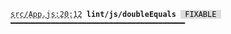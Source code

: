 <pre class="language-text anatomy"><code class="language-text"><span style="text-decoration-style: dashed; text-decoration-line: underline;">src/App.js:20:12</span> <strong>lint/js/doubleEquals</strong> <span style="color: #000; background-color: #ddd;"> FIXABLE </span> ━━━━━━━━━━━━━━━━━━━━━━━━━━━━━━━━━━━━━━━
</code></pre>
